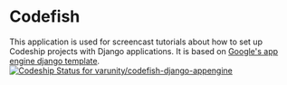 Codefish
======================

This application is used for screencast tutorials about how to set up Codeship projects with Django applications. It is based on [Google's app engine django template](https://code.google.com/p/google-app-engine-samples/source/browse/trunk/django_example).
[ ![Codeship Status for varunity/codefish-django-appengine](https://codeship.com/projects/0f0699d0-4e45-0132-159d-3a9638ec5527/status)](https://codeship.com/projects/47618)

